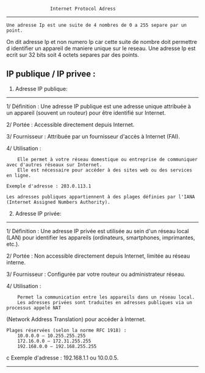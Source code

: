 					Internet Protocol Adress
******************************************************************************************************

	Une adresse Ip est une suite de 4 nombres de 0 a 255 separe par un point.
On dit adresse Ip et non numero Ip car cette suite de nombre doit permettre d identifier un appareil
de maniere unique sur le reseau. Une adresse Ip est ecrit sur 32 bits soit 4 octets separes par des points.

IP publique / IP privee :
-------------------------

1. Adresse IP publique:
-----------------------

   1/ Définition : Une adresse IP publique est une adresse unique attribuée à un appareil (souvent un routeur) 
pour être identifié sur Internet.

   2/ Portée : Accessible directement depuis Internet.

   3/ Fournisseur : Attribuée par un fournisseur d'accès à Internet (FAI).

   4/ Utilisation :

        Elle permet à votre réseau domestique ou entreprise de communiquer avec d'autres réseaux sur Internet.
        Elle est nécessaire pour accéder à des sites web ou des services en ligne.

    Exemple d'adresse : 203.0.113.1

    Les adresses publiques appartiennent à des plages définies par l'IANA (Internet Assigned Numbers Authority).

2. Adresse IP privée:
---------------------

   1/ Définition : Une adresse IP privée est utilisée au sein d'un réseau local (LAN) pour identifier les 
appareils (ordinateurs, smartphones, imprimantes, etc.).

   2/ Portée : Non accessible directement depuis Internet, limitée au réseau interne.

   3/ Fournisseur : Configurée par votre routeur ou administrateur réseau.

   4/ Utilisation :

        Permet la communication entre les appareils dans un réseau local.
        Les adresses privées sont traduites en adresses publiques via un processus appelé NAT 
(Network Address Translation) pour accéder à Internet.

    Plages réservées (selon la norme RFC 1918) :
        10.0.0.0 – 10.255.255.255
        172.16.0.0 – 172.31.255.255
        192.168.0.0 – 192.168.255.255
c
    Exemple d'adresse : 192.168.1.1 ou 10.0.0.5.

*******************************************************************************************************
